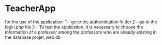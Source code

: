 # TeacherApp
 for the use of the application:
1 - go to the authentication folder
2 - go to the login.php file
3 - To test the application, it is necessary to choose the information of a professor among the professors who are already existing in the database projet_web.db
